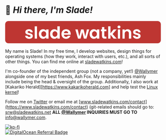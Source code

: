 # :wave: *Hi there, I'm Slade!*

<p align="center">
  <a href="https://www.sladewatkins.com"><img src="gitlogo.png"></a>
</p>

My name is Slade! In my free time, I develop websites, design things for operating systems (how they work, interact with users, etc.), and all sorts of other things. You can find me online at [sladewatkins.com](https://www.sladewatkins.com)!

I'm co-founder of the independent group (not a company, yet!) [@Wallymer](https://github.com/Wallymer) alongside one of my best friends, Ash Fox. My responsibilities mainly include being the head & oversight of the group. Additionally, I also work at [Kakariko Herald][https://www.kakarikoherald.com] and help test the [Linux kernel](https://www.kernel.org)!

Follow me on [Twitter](https://twitter.com/sladewatkins) or email me at [www.sladewatkins.com/contact](https://www.sladewatkins.com/contact) (git-related emails should go to: [srw@sladewatkins.net](mailto:srw@sladewatkins.net)
**ALL [@Wallymer](https://github.com/Wallymer) INQUIRIES MUST GO TO** [info@wallymer.com](mailto:info@wallymer.com).

[![ko-fi](https://ko-fi.com/img/githubbutton_sm.svg)](https://ko-fi.com/O4O34KS9A)  
[![DigitalOcean Referral Badge](https://web-platforms.sfo2.cdn.digitaloceanspaces.com/WWW/Badge%201.svg)](https://www.digitalocean.com/?refcode=a9649c6c2971&utm_campaign=Referral_Invite&utm_medium=Referral_Program&utm_source=badge)
